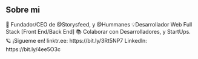 <h2> Sobre mi </h2>
🙌 Fundador/CEO de @Storysfeed, y @Hummanes 💡Desarrollador Web Full Stack [Front End/Back End] 📚 Colaborar con Desarrolladores, y StartUps. 🪐 ¡Sigueme en! linktr.ee: https://bit.ly/3Rt5NP7 Linkedln: https://bit.ly/4ee5O3c
